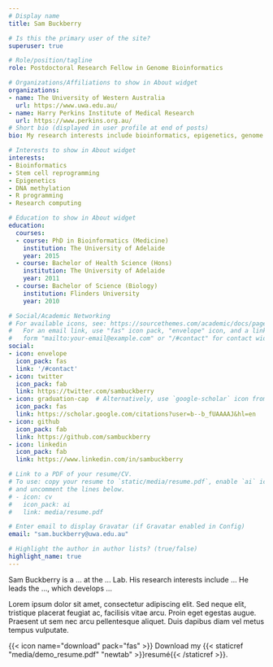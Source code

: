 ```yaml
---
# Display name
title: Sam Buckberry

# Is this the primary user of the site?
superuser: true

# Role/position/tagline
role: Postdoctoral Research Fellow in Genome Bioinformatics

# Organizations/Affiliations to show in About widget
organizations:
- name: The University of Western Australia
  url: https://www.uwa.edu.au/
- name: Harry Perkins Institute of Medical Research
  url: https://www.perkins.org.au/
# Short bio (displayed in user profile at end of posts)
bio: My research interests include bioinformatics, epigenetics, genome biology, R programming, and research computing.

# Interests to show in About widget
interests:
- Bioinformatics
- Stem cell reprogramming
- Epigenetics
- DNA methylation
- R programming
- Research computing

# Education to show in About widget
education:
  courses:
  - course: PhD in Bioinformatics (Medicine)
    institution: The University of Adelaide
    year: 2015
  - course: Bachelor of Health Science (Hons)
    institution: The University of Adelaide
    year: 2011
  - course: Bachelor of Science (Biology)
    institution: Flinders University
    year: 2010

# Social/Academic Networking
# For available icons, see: https://sourcethemes.com/academic/docs/page-builder/#icons
#   For an email link, use "fas" icon pack, "envelope" icon, and a link in the
#   form "mailto:your-email@example.com" or "/#contact" for contact widget.
social:
- icon: envelope
  icon_pack: fas
  link: '/#contact'
- icon: twitter
  icon_pack: fab
  link: https://twitter.com/sambuckberry
- icon: graduation-cap  # Alternatively, use `google-scholar` icon from `ai` icon pack
  icon_pack: fas
  link: https://scholar.google.com/citations?user=b--b_fUAAAAJ&hl=en
- icon: github
  icon_pack: fab
  link: https://github.com/sambuckberry
- icon: linkedin
  icon_pack: fab
  link: https://www.linkedin.com/in/sambuckberry

# Link to a PDF of your resume/CV.
# To use: copy your resume to `static/media/resume.pdf`, enable `ai` icons in `params.toml`,
# and uncomment the lines below.
# - icon: cv
#   icon_pack: ai
#   link: media/resume.pdf

# Enter email to display Gravatar (if Gravatar enabled in Config)
email: "sam.buckberry@uwa.edu.au"

# Highlight the author in author lists? (true/false)
highlight_name: true
---
```


Sam Buckberry is a ... at the ... Lab. His research interests include ... He leads the ..., which develops ...

Lorem ipsum dolor sit amet, consectetur adipiscing elit. Sed neque elit, tristique placerat feugiat ac, facilisis vitae arcu. Proin eget egestas augue. Praesent ut sem nec arcu pellentesque aliquet. Duis dapibus diam vel metus tempus vulputate.

{{< icon name="download" pack="fas" >}} Download my {{< staticref "media/demo_resume.pdf" "newtab" >}}resumé{{< /staticref >}}.
